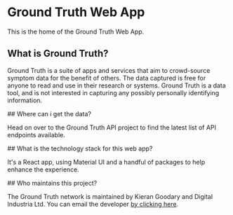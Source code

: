 # Ground Truth Web App
This is the home of the Ground Truth Web App.

## What is Ground Truth?

Ground Truth is a suite of apps and services that aim to crowd-source symptom data for the benefit of others. The data captured is free for anyone to read and use in their research or systems. Ground Truth is a data tool, and is not interested in capturing any possibly personally identifying information.

## Where can i get the data?

Head on over to the Ground Truth API project to find the latest list of API endpoints available.

## What is the technology stack for this web app?

It's a React app, using Material UI and a handful of packages to help enhance the experience.

## Who maintains this project?

The Ground Truth network is maintained by Kieran Goodary and Digital Industria Ltd. You can email the developer [by clicking here](mailto:apps@digitalindustria.com).